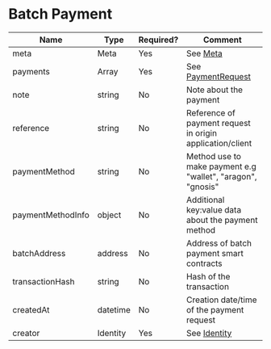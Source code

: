 # Batch Payment

| Name              | Type                  | Required? | Comment                                                                                                           |
| ----------------- | --------------------- | --------- | ----------------------------------------------------------------------------------------------------------------- |
| meta              | Meta                  | Yes       | See [Meta](https://github.com/grindery-io/grindery-utils/blob/master/src/data/types/Meta.md)                      |
| payments          | Array<PaymentRequest> | Yes       | See [PaymentRequest](https://github.com/grindery-io/grindery-utils/blob/master/src/data/types/PaymentRequest/)    |
| note              | string                | No        | Note about the payment                                                                                            |
| reference         | string                | No        | Reference of payment request in origin application/client                                                         |
| paymentMethod     | string                | No        | Method use to make payment e.g "wallet", "aragon", "gnosis"                                                       |
| paymentMethodInfo | object                | No        | Additional key:value data about the payment method                                                                |
| batchAddress      | address               | No        | Address of batch payment smart contracts                                                                          |
| transactionHash   | string                | No        | Hash of the transaction                                                                                           |
| createdAt         | datetime              | No        | Creation date/time of the payment request                                                                         |
| creator           | Identity              | Yes       | See [Identity](https://github.com/grindery-io/grindery-utils/blob/master/src/data/types/Identity.md)              |
